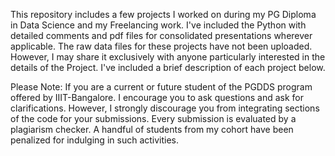 This repository includes a few projects I worked on during my PG Diploma in Data Science and my Freelancing work. I've included the Python with detailed comments and pdf files for consolidated presentations wherever applicable. The raw data files for these projects have not been uploaded. However, I may share it exclusively with anyone particularly interested in the details of the Project. I've included a brief description of each project below.

Please Note: If you are a current or future student of the PGDDS program offered by IIIT-Bangalore. I encourage you to ask questions and ask for clarifications. However, I strongly discourage you from integrating sections of the code for your submissions. Every submission is evaluated by a plagiarism checker. A handful of students from my cohort have been penalized for indulging in such activities.


